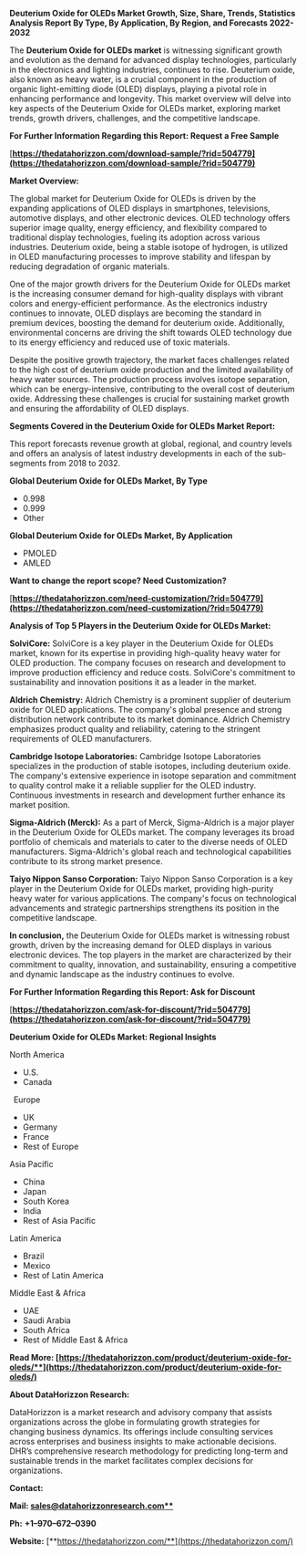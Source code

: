 ﻿**Deuterium Oxide for OLEDs  Market Growth, Size, Share, Trends, Statistics Analysis Report By Type, By Application, By Region, and Forecasts 2022-2032**

The **Deuterium Oxide for OLEDs market** is witnessing significant growth and evolution as the demand for advanced display technologies, particularly in the electronics and lighting industries, continues to rise. Deuterium oxide, also known as heavy water, is a crucial component in the production of organic light-emitting diode (OLED) displays, playing a pivotal role in enhancing performance and longevity. This market overview will delve into key aspects of the Deuterium Oxide for OLEDs market, exploring market trends, growth drivers, challenges, and the competitive landscape. 

**For Further Information Regarding this Report: Request a Free Sample**	

[**https://thedatahorizzon.com/download-sample/?rid=504779](https://thedatahorizzon.com/download-sample/?rid=504779)** 

**Market Overview:**

The global market for Deuterium Oxide for OLEDs is driven by the expanding applications of OLED displays in smartphones, televisions, automotive displays, and other electronic devices. OLED technology offers superior image quality, energy efficiency, and flexibility compared to traditional display technologies, fueling its adoption across various industries. Deuterium oxide, being a stable isotope of hydrogen, is utilized in OLED manufacturing processes to improve stability and lifespan by reducing degradation of organic materials.

One of the major growth drivers for the Deuterium Oxide for OLEDs market is the increasing consumer demand for high-quality displays with vibrant colors and energy-efficient performance. As the electronics industry continues to innovate, OLED displays are becoming the standard in premium devices, boosting the demand for deuterium oxide. Additionally, environmental concerns are driving the shift towards OLED technology due to its energy efficiency and reduced use of toxic materials.

Despite the positive growth trajectory, the market faces challenges related to the high cost of deuterium oxide production and the limited availability of heavy water sources. The production process involves isotope separation, which can be energy-intensive, contributing to the overall cost of deuterium oxide. Addressing these challenges is crucial for sustaining market growth and ensuring the affordability of OLED displays. 

**Segments Covered in the Deuterium Oxide for OLEDs Market Report:** 

This report forecasts revenue growth at global, regional, and country levels and offers an analysis of latest industry developments in each of the sub-segments from 2018 to 2032.

**Global Deuterium Oxide for OLEDs Market, By Type**

- 0.998
- 0.999
- Other

**Global Deuterium Oxide for OLEDs Market, By Application**

- PMOLED
- AMLED

**Want to change the report scope? Need Customization?**

[**https://thedatahorizzon.com/need-customization/?rid=504779](https://thedatahorizzon.com/need-customization/?rid=504779)** 

**Analysis of Top 5 Players in the Deuterium Oxide for OLEDs Market:**

**SolviCore:** SolviCore is a key player in the Deuterium Oxide for OLEDs market, known for its expertise in providing high-quality heavy water for OLED production. The company focuses on research and development to improve production efficiency and reduce costs. SolviCore's commitment to sustainability and innovation positions it as a leader in the market.

**Aldrich Chemistry:** Aldrich Chemistry is a prominent supplier of deuterium oxide for OLED applications. The company's global presence and strong distribution network contribute to its market dominance. Aldrich Chemistry emphasizes product quality and reliability, catering to the stringent requirements of OLED manufacturers.

**Cambridge Isotope Laboratories:** Cambridge Isotope Laboratories specializes in the production of stable isotopes, including deuterium oxide. The company's extensive experience in isotope separation and commitment to quality control make it a reliable supplier for the OLED industry. Continuous investments in research and development further enhance its market position.

**Sigma-Aldrich (Merck):** As a part of Merck, Sigma-Aldrich is a major player in the Deuterium Oxide for OLEDs market. The company leverages its broad portfolio of chemicals and materials to cater to the diverse needs of OLED manufacturers. Sigma-Aldrich's global reach and technological capabilities contribute to its strong market presence.

**Taiyo Nippon Sanso Corporation:** Taiyo Nippon Sanso Corporation is a key player in the Deuterium Oxide for OLEDs market, providing high-purity heavy water for various applications. The company's focus on technological advancements and strategic partnerships strengthens its position in the competitive landscape.

**In conclusion,** the Deuterium Oxide for OLEDs market is witnessing robust growth, driven by the increasing demand for OLED displays in various electronic devices. The top players in the market are characterized by their commitment to quality, innovation, and sustainability, ensuring a competitive and dynamic landscape as the industry continues to evolve.

**For Further Information Regarding this Report: Ask for Discount**	

[**https://thedatahorizzon.com/ask-for-discount/?rid=504779](https://thedatahorizzon.com/ask-for-discount/?rid=504779)** 

**Deuterium Oxide for OLEDs Market: Regional Insights**

North America

- U.S.
- Canada

` `Europe

- UK
- Germany
- France
- Rest of Europe

Asia Pacific

- China
- Japan
- South Korea
- India
- Rest of Asia Pacific

Latin America

- Brazil
- Mexico
- Rest of Latin America

Middle East & Africa

- UAE
- Saudi Arabia
- South Africa
- Rest of Middle East & Africa

**Read More:  [https://thedatahorizzon.com/product/deuterium-oxide-for-oleds/**](https://thedatahorizzon.com/product/deuterium-oxide-for-oleds/)** 

**About DataHorizzon Research:**

DataHorizzon is a market research and advisory company that assists organizations across the globe in formulating growth strategies for changing business dynamics. Its offerings include consulting services across enterprises and business insights to make actionable decisions. DHR’s comprehensive research methodology for predicting long-term and sustainable trends in the market facilitates complex decisions for organizations.

**Contact:**

**Mail: [sales@datahorizzonresearch.com**](mailto:sales@datahorizzonresearch.com)**

**Ph:** **+1–970–672–0390**

**Website:** [**https://thedatahorizzon.com/**](https://thedatahorizzon.com/)
